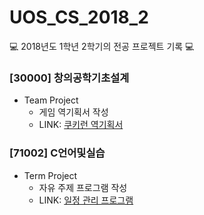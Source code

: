 # UOS_CS_2018_2
💻 2018년도 1학년 2학기의 전공 프로젝트 기록 💻

### [30000] 창의공학기초설계
- Team Project 
  - 게임 역기획서 작성
  - LINK: [쿠키런 역기획서](https://github.com/seungri0826/2018_1_2_CED)

### [71002] C언어및실습 
- Term Project
  - 자유 주제 프로그램 작성
  - LINK: [일정 관리 프로그램]()
